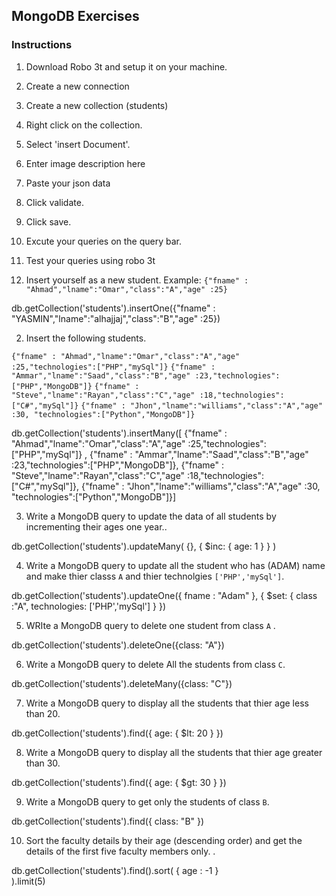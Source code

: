 ## MongoDB Exercises
### Instructions 
1. Download Robo 3t and setup it on your machine.
2. Create a new connection
3. Create a new collection (students)
4. Right click on the collection.
5. Select 'insert Document'.
6. Enter image description here
7. Paste your json data
8. Click validate.
9. Click save.
10. Excute your queries on the query bar.
11. Test your queries using robo 3t


1. Insert yourself as a new  student. Example:
`{"fname" : "Ahmad","lname":"Omar","class":"A","age" :25}`

db.getCollection('students').insertOne({"fname" : "YASMIN","lname":"alhajjaj","class":"B","age" :25})


2.  Insert the following students.

`{"fname" : "Ahmad","lname":"Omar","class":"A","age" :25,"technologies":["PHP","mySql"]}`
`{"fname" : "Ammar","lname":"Saad","class":"B","age" :23,"technologies":["PHP","MongoDB"]}`
`{"fname" : "Steve","lname":"Rayan","class":"C","age" :18,"technologies":["C#","mySql"]}`
`{"fname" : "Jhon","lname":"williams","class":"A","age" :30, "technologies":["Python","MongoDB"]}`


db.getCollection('students').insertMany([
{"fname" : "Ahmad","lname":"Omar","class":"A","age" :25,"technologies":["PHP","mySql"]} ,
{"fname" : "Ammar","lname":"Saad","class":"B","age" :23,"technologies":["PHP","MongoDB"]},
{"fname" : "Steve","lname":"Rayan","class":"C","age" :18,"technologies":["C#","mySql"]},
{"fname" : "Jhon","lname":"williams","class":"A","age" :30, "technologies":["Python","MongoDB"]}]


3.  Write a MongoDB query to update the data of all students by incrementing their ages one year..


db.getCollection('students').updateMany(
   {},
   { $inc: { age: 1 } }
) 


4. Write a MongoDB query to update all the student who has (ADAM) name and make thier classs `A` and thier technolgies `['PHP','mySql']`.

db.getCollection('students').updateOne({ fname : "Adam" },
      { $set: {   class :"A", technologies: ['PHP','mySql'] } })



5. WRIte a MongoDB query to delete one student from class `A` .


db.getCollection('students').deleteOne({class: "A"})




6.  Write a MongoDB query to delete All the students from class `C`.


db.getCollection('students').deleteMany({class: "C"})


7. Write a MongoDB query to display all the students that thier age less than 20.


db.getCollection('students').find({ age: { $lt: 20 } })



8. Write a MongoDB query to display all the students that thier age greater than 30.


db.getCollection('students').find({ age: { $gt: 30 } })


9. Write a MongoDB query to get only the students of class `B`.


db.getCollection('students').find({ class: "B" })

10.  Sort the faculty details by their age (descending order) and get the details of the first five faculty members only. .


db.getCollection('students').find().sort(
   { age : -1 }  
).limit(5)
